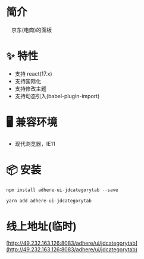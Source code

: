 # 简介
&ensp;&ensp;京东(电商)的面板

# ✨ 特性
- 支持 react(17.x)
- 支持国际化
- 支持修改主题
- 支持动态引入(babel-plugin-import)

# 🖥 兼容环境
- 现代浏览器，IE11

# 📦 安装
```javascript
npm install adhere-ui-jdcategorytab --save
``` 

```javascript
yarn add adhere-ui-jdcategorytab
```

# 线上地址(临时)
[http://49.232.163.126:8083/adhere/ui/jdcategorytab](http://49.232.163.126:8083/adhere/ui/jdcategorytab)

